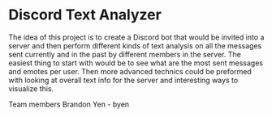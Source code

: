 # Discord Text Analyzer

The idea of this project is to create a Discord bot that would be invited into a server and then perform different kinds of 
text analysis on all the messages sent currently and in the past by different members in the server. The easiest thing to start 
with would be to see what are the most sent messages and emotes per user. Then more advanced technics could be preformed with 
looking at overall text info for the server and interesting ways to visualize this.

Team members
Brandon Yen - byen
